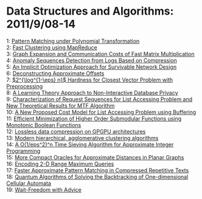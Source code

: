 # Data Structures and Algorithms: 2011/9/08-14  
1: [Pattern Matching under Polynomial Transformation](https://doi.org/10.48550/arXiv.1109.1494)  
2: [Fast Clustering using MapReduce](https://doi.org/10.48550/arXiv.1109.1579)  
3: [Graph Expansion and Communication Costs of Fast Matrix Multiplication](https://doi.org/10.48550/arXiv.1109.1693)  
4: [Anomaly Sequences Detection from Logs Based on Compression](https://doi.org/10.48550/arXiv.1109.1729)  
5: [An Implicit Optimization Approach for Survivable Network Design](https://doi.org/10.48550/arXiv.1109.1801)  
6: [Deconstructing Approximate Offsets](https://doi.org/10.48550/arXiv.1109.2158)  
7: [$2^{\log^{1-\eps} n}$ Hardness for Closest Vector Problem with  Preprocessing](https://doi.org/10.48550/arXiv.1109.2176)  
8: [A Learning Theory Approach to Non-Interactive Database Privacy](https://doi.org/10.48550/arXiv.1109.2229)  
9: [Characterization of Request Sequences for List Accessing Problem and New  Theoretical Results for MTF Algorithm](https://doi.org/10.48550/arXiv.1109.2231)  
10: [A New Proposed Cost Model for List Accessing Problem using Buffering](https://doi.org/10.48550/arXiv.1109.2232)  
11: [Efficient Minimization of Higher Order Submodular Functions using  Monotonic Boolean Functions](https://doi.org/10.48550/arXiv.1109.2304)  
12: [Lossless data compression on GPGPU architectures](https://doi.org/10.48550/arXiv.1109.2348)  
13: [Modern hierarchical, agglomerative clustering algorithms](https://doi.org/10.48550/arXiv.1109.2378)  
14: [A O(1/eps^2)^n Time Sieving Algorithm for Approximate Integer  Programming](https://doi.org/10.48550/arXiv.1109.2477)  
15: [More Compact Oracles for Approximate Distances in Planar Graphs](https://doi.org/10.48550/arXiv.1109.2641)  
16: [Encoding 2-D Range Maximum Queries](https://doi.org/10.48550/arXiv.1109.2885)  
17: [Faster Approximate Pattern Matching in Compressed Repetitive Texts](https://doi.org/10.48550/arXiv.1109.2930)  
18: [Quantum Algorithms of Solving the Backtracking of One-dimensional  Cellular Automata](https://doi.org/10.48550/arXiv.1109.2998)  
19: [Wait-Freedom with Advice](https://doi.org/10.48550/arXiv.1109.3056)  